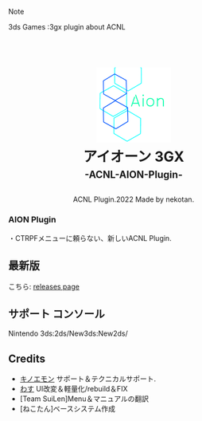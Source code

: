 > [!NOTE]
> 3ds Games :3gx plugin about ACNL

<h1 align="center">
  <br>
  <a href="https://princesssakura.github.io/Nyanth/"><img src="aion.png" alt="Ryujinx" width="150"></a>
  <br>
  <b>アイオーン 3GX</b>
  <br>
  <sub><sup><b>-ACNL-AION-Plugin-</b></sup></sub>
  <br>
</h1>

<p align="center">
  ACNL Plugin.2022 Made by nekotan</a>.
  <br />
</p>

### AION Plugin
・CTRPFメニューに頼らない、新しいACNL Plugin.

## 最新版
こちら: [releases page](https://github.com/PrincessSaKuRa/ACNL-AION-Plugin/releases)

## サポート コンソール
Nintendo 3ds:2ds/New3ds:New2ds/


## Credits

- [キノエモン](https://x.com/baconandmiso)  サポート＆テクニカルサポート.
- [わす](https://x.com/wasu1111111) UI改変＆軽量化/rebuild＆FIX
- [Team SuiLen]Menu＆マニュアルの翻訳
- [ねこたん]ベースシステム作成
